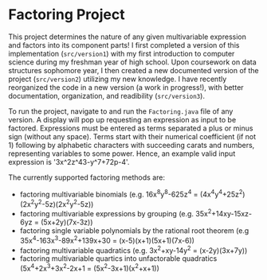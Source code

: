 # Factoring Project

This project determines the nature of any given multivariable expression and factors into its component parts! I first completed a version of this implementation (`src/version1`) with my first introduction to computer science during my freshman year of high school. Upon coursework on data structures sophomore year, I then created a new documented version of the project (`src/version2`) utilizing my new knowledge. I have recently reorganized the code in a new version (a work in progress!), with better documentation, organization, and readibility (`src/version3`).

To run the project, navigate to and run the `Factoring.java` file of any version. A display will pop up requesting an expression as input to be factored. Expressions must be entered as terms separated a plus or minus sign (without any space). Terms start with their numerical coefficient (if not 1) following by alphabetic characters with succeeding carats and numbers, representing variables to some power. Hence, an example valid input expression is '3x^2z^43-y^7+72p-4'.

The currently supported factoring methods are:
- factoring multivariable binomials (e.g. 16x<sup>8</sup>y<sup>8</sup>-625z<sup>4</sup> = (4x<sup>4</sup>y<sup>4</sup>+25z<sup>2</sup>)(2x<sup>2</sup>y<sup>2</sup>-5z)(2x<sup>2</sup>y<sup>2</sup>-5z))
- factoring multivariable expressions by grouping (e.g. 35x<sup>2</sup>+14xy-15xz-6yz = (5x+2y)(7x-3z))
- factoring single variable polynomials by the rational root theorem (e.g 35x<sup>4</sup>-163x<sup>3</sup>-89x<sup>2</sup>+139x+30 = (x-5)(x+1)(5x+1)(7x-6))
- factoring multivariable quadratics (e.g. 3x<sup>2</sup>+xy-14y<sup>2</sup> = (x-2y)(3x+7y))
- factoring multivariable quartics into unfactorable quadratics (5x<sup>4</sup>+2x<sup>3</sup>+3x<sup>2</sup>-2x+1 = (5x<sup>2</sup>-3x+1)(x<sup>2</sup>+x+1))
